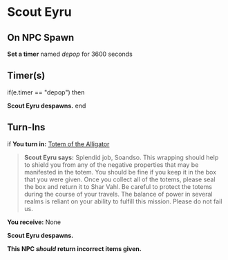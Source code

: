 # Scout Eyru
## On NPC Spawn

**Set a timer** named *depop* for 3600 seconds
## Timer(s)

if(e.timer == "depop") then


**Scout Eyru despawns.**
end

## Turn-Ins




if **You turn in:** [Totem of the Alligator](/item/9042)


>**Scout Eyru says:** Splendid job, Soandso. This wrapping should help to shield you from any of the negative properties that may be manifested in the totem. You should be fine if you keep it in the box that you were given. Once you collect all of the totems, please seal the box and return it to Shar Vahl. Be careful to protect the totems during the course of your travels. The balance of power in several realms is reliant on your ability to fulfill this mission. Please do not fail us.


 **You receive:** None 


**Scout Eyru despawns.**

**This NPC *should* return incorrect items given.**
